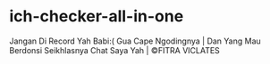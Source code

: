 # ich-checker-all-in-one
Jangan Di Record Yah Babi:( Gua Cape Ngodingnya | Dan Yang Mau Berdonsi Seikhlasnya Chat Saya Yah | ©FITRA VICLATES
